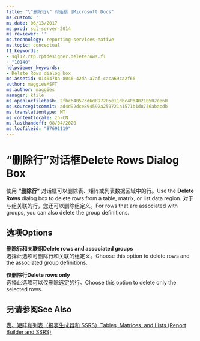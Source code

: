 ```yaml
---
title: "\"删除行\" 对话框 |Microsoft Docs"
ms.custom: ''
ms.date: 06/13/2017
ms.prod: sql-server-2014
ms.reviewer: ''
ms.technology: reporting-services-native
ms.topic: conceptual
f1_keywords:
- sql12.rtp.rptdesigner.deleterows.f1
- "10140"
helpviewer_keywords:
- Delete Rows dialog box
ms.assetid: 0140478a-8046-42da-a7af-caca69ca2f66
author: maggiesMSFT
ms.author: maggies
manager: kfile
ms.openlocfilehash: 2fbc640573d6d897205e11dbc40d40210502ee60
ms.sourcegitcommit: ad4d92dce894592a259721a1571b1d8736abacdb
ms.translationtype: MT
ms.contentlocale: zh-CN
ms.lasthandoff: 08/04/2020
ms.locfileid: "87691119"
---
```

# <a name="delete-rows-dialog-box"></a><span data-ttu-id="d06e1-102">“删除行”对话框</span><span class="sxs-lookup"><span data-stu-id="d06e1-102">Delete Rows Dialog Box</span></span>
  <span data-ttu-id="d06e1-103">使用 **“删除行”** 对话框可以删除表、矩阵或列表数据区域中的行。</span><span class="sxs-lookup"><span data-stu-id="d06e1-103">Use the **Delete Rows** dialog box to delete rows from a table, matrix, or list data region.</span></span> <span data-ttu-id="d06e1-104">对于与组关联的行，您还可以删除组定义。</span><span class="sxs-lookup"><span data-stu-id="d06e1-104">For rows that are associated with groups, you can also delete the group definitions.</span></span>  
  
## <a name="options"></a><span data-ttu-id="d06e1-105">选项</span><span class="sxs-lookup"><span data-stu-id="d06e1-105">Options</span></span>  
 <span data-ttu-id="d06e1-106">**删除行和关联组**</span><span class="sxs-lookup"><span data-stu-id="d06e1-106">**Delete rows and associated groups**</span></span>  
 <span data-ttu-id="d06e1-107">选择此选项可删除行和关联的组定义。</span><span class="sxs-lookup"><span data-stu-id="d06e1-107">Choose this option to delete rows and the associated group definitions.</span></span>  
  
 <span data-ttu-id="d06e1-108">**仅删除行**</span><span class="sxs-lookup"><span data-stu-id="d06e1-108">**Delete rows only**</span></span>  
 <span data-ttu-id="d06e1-109">选择此选项可以仅删除选定的行。</span><span class="sxs-lookup"><span data-stu-id="d06e1-109">Choose this option to delete only the selected rows.</span></span>  
  
## <a name="see-also"></a><span data-ttu-id="d06e1-110">另请参阅</span><span class="sxs-lookup"><span data-stu-id="d06e1-110">See Also</span></span>  
 [<span data-ttu-id="d06e1-111">表、矩阵和列表（报表生成器和 SSRS）</span><span class="sxs-lookup"><span data-stu-id="d06e1-111">Tables, Matrices, and Lists &#40;Report Builder and SSRS&#41;</span></span>](report-design/create-invoices-and-forms-with-lists-report-builder-and-ssrs.md)  
  
  
